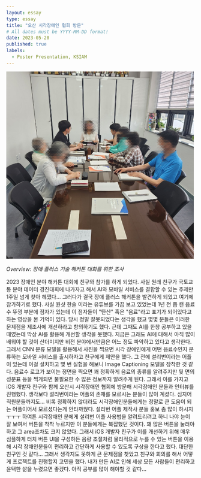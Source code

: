 ```yaml
---
layout: essay
type: essay
title: "오산 시각장애인 협회 방문"
# All dates must be YYYY-MM-DD format!
date: 2023-05-20
published: true
labels:
  - Poster Presentation, KSIAM
---
```


<img width="500px" class="rounded float-start pe-4" src="../img/feeds/blindover.jpeg">

*Overview: 장애 플러스 기술 해커톤 대회를 위한 조사*  

2023 장애인 분야 해커톤 대회에 친구와 참가를 하게 되었다. 사실 원래 친구가 국토교통 분야 데이터 경진대회에 나가자고 해서 AI와 모바일 서비스를 결합할 수 있는 주제만 1주일 넘게 찾아 헤맸다... 
그러다가 결국 장애 플러스 해커톤을 발견하게 되었고 여기에 참가하기로 했다. 사실 원샷 한솔 이라는 유튜브를 가끔 보고 있었는데 1년 전 쯤 캔 음료수 뚜껑 부분에 점자가 있는데 이 점자들이 "탄산" 혹은 "음료"라고 표기가 되어있다고 하는 영상을 본 기억이 있다.
당시 정말 잘못되었다는 생각을 했고 몇몇 분들은 이러한 문제점을 제조사에 개선하라고 항의하기도 했다. 근데 그때도 AI를 한창 공부하고 있을 때였는데 막상 AI를 활용해 개선할 생각을 못했다.
지금은 그래도 AI에 대해서 아직 많이 배워야 할 것이 산더미지만 비전 분야에서만큼은 어느 정도 파악하고 있다고 생각한다. 그래서 CNN 분류 모델을 활용해서 사진을 찍으면 시각 장애인에게 어떤 음료수인지 분류하는 모바일 서비스를 출시하자고 친구에게 제안을 했다.
그 전에 설리번이라는 어플이 있는데 이걸 설치하고 몇 번 실험을 해보니 Image Captioning 모델을 장착한 것 같다. 음료수 로고가 보이는 정면을 찍으면 꽤 정확하게 음료의 종류를 알려주지만 뒷 면의 성분표 등을 찍게되면 불필요한 수 많은 정보까지 알려주게 된다.
그래서 이를 가지고 iOS 개발자 친구와 함께 오산시 시각장애인 협회에 방문해 시각장애인 분들과 인터뷰를 진행했다. 생각보다 설리번이라는 어플의 존재를 모르시는 분들이 많이 계셨다. 심지어 직원분들까지도... 
비록 정확하지 않더라도 시각장애인분들에게는 정말로 큰 도움이 되는 어플이어서 모르셨다는게 안타까웠다. 설리번 어플 제작사 분들 홍보 좀 많이 하시지 ㅜㅜㅜ 
하여튼 시각장애인 분에게 설리번 어플 사용법을 알려드리려고 하니 나야 눈이 잘 보여서 버튼을 착착 누르지만 이 분들에게는 복잡했던 것이다. 꽤 많은 버튼을 눌러야 하고 그 area조차도 크지 않았다.
그래서 iOS 개발자 친구가 이를 개선하기 위해 매우 심플하게 터치 버튼 UI을 구성하든 음량 조절처럼 물리적으로 누를 수 있는 버튼을 이용해 시각 장애인분들이 편리하고 간단하게 사용할 수 있도록 구상을 한다고 했다.
대단한 친구인 것 같다... 그래서 생각지도 못하게 큰 문제점을 찾았고 친구와 회의를 해서 어떻게 프로젝트를 진행할지 고민을 했다.
내가 만든 AI로 인해 세상 모든 사람들이 편리하고 윤택한 삶을 누렸으면 좋겠다. 아직 공부를 많이 해야할 것 같다...
